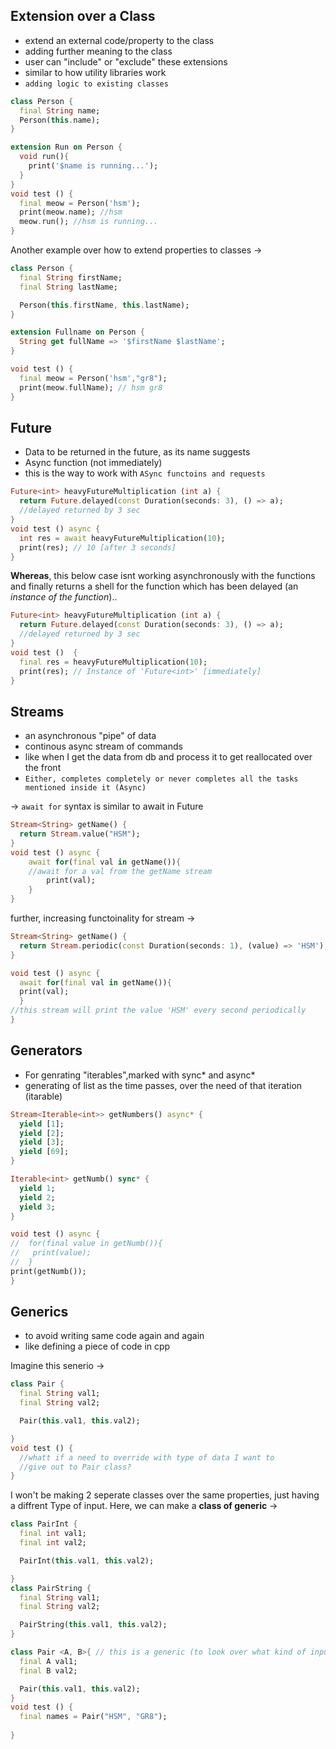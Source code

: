 ## Extension over a Class 
- extend an external code/property to the class 
- adding further meaning to the class 
- user can "include" or "exclude" these extensions 
- similar to how utility libraries work
- `adding logic to existing classes`

```dart
class Person {
  final String name;
  Person(this.name);
}

extension Run on Person {
  void run(){
    print('$name is running...');
  }
}
void test () {
  final meow = Person('hsm');
  print(meow.name); //hsm
  meow.run(); //hsm is running...
}
```

Another example over how to extend properties to classes -> 
```dart
class Person {
  final String firstName;
  final String lastName;

  Person(this.firstName, this.lastName); 
}

extension Fullname on Person {
  String get fullName => '$firstName $lastName';
}

void test () {
  final meow = Person('hsm',"gr8");
  print(meow.fullName); // hsm gr8
}
```

## Future 
- Data to be returned in the future, as its name suggests 
- Async function (not immediately)
- this is the way to work with `ASync functoins and requests`

```dart
Future<int> heavyFutureMultiplication (int a) {
  return Future.delayed(const Duration(seconds: 3), () => a);
  //delayed returned by 3 sec
} 
void test () async {
  int res = await heavyFutureMultiplication(10);
  print(res); // 10 [after 3 seconds]
}

```
**Whereas**, this below case isnt working asynchronously with the functions and finally returns a shell for the function which has been delayed (an _instance of the function_).. 

```dart
Future<int> heavyFutureMultiplication (int a) {
  return Future.delayed(const Duration(seconds: 3), () => a);
  //delayed returned by 3 sec
} 
void test ()  {
  final res = heavyFutureMultiplication(10);
  print(res); // Instance of 'Future<int>' [immediately]
}
```
## Streams 
- an asynchronous "pipe" of data 
- continous async stream of commands 
- like when I get the data from db and process it to get reallocated over the front
- `Either, completes completely or never completes all the tasks mentioned inside it (Async)` 

-> `await for` syntax is similar to await in Future 
```dart
Stream<String> getName() {
  return Stream.value("HSM");
}
void test () async {
    await for(final val in getName()){
    //await for a val from the getName stream
        print(val);
    } 
}
```

further, increasing functoinality for stream -> 
```dart
Stream<String> getName() {
  return Stream.periodic(const Duration(seconds: 1), (value) => 'HSM');
}

void test () async {
  await for(final val in getName()){
  print(val);
  }
//this stream will print the value 'HSM' every second periodically
}
```
## Generators 
- For genrating "iterables",marked with sync* and async*
- generating of list as the time passes, over the need of that iteration (itarable) 

```dart
Stream<Iterable<int>> getNumbers() async* {
  yield [1];
  yield [2];
  yield [3];
  yield [69];
}

Iterable<int> getNumb() sync* {
  yield 1;
  yield 2;
  yield 3;
}

void test () async {
//  for(final value in getNumb()){
//   print(value);
//  }
print(getNumb());
}
```

## Generics 
- to avoid writing same code again and again 
- like defining a piece of code in cpp 

Imagine this senerio -> 
```dart
class Pair {
  final String val1;
  final String val2;

  Pair(this.val1, this.val2);

}
void test () {
  //whatt if a need to override with type of data I want to 
  //give out to Pair class?
}
```

I won't be making 2 seperate classes over the same properties, just having a diffrent Type of input. Here, we can make a **class of generic** -> 

```dart
class PairInt {
  final int val1;
  final int val2;

  PairInt(this.val1, this.val2);

}
class PairString {
  final String val1;
  final String val2;

  PairString(this.val1, this.val2);
}

class Pair <A, B>{ // this is a generic (to look over what kind of input we have here)
  final A val1;
  final B val2;

  Pair(this.val1, this.val2);
}
void test () {
  final names = Pair("HSM", "GR8");
  
}
```

